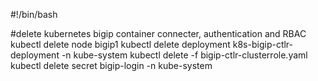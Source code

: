 #!/bin/bash

#delete kubernetes bigip container connecter, authentication and RBAC 
kubectl delete node bigip1
kubectl delete deployment k8s-bigip-ctlr-deployment -n kube-system
kubectl delete -f bigip-ctlr-clusterrole.yaml
kubectl delete secret bigip-login -n kube-system